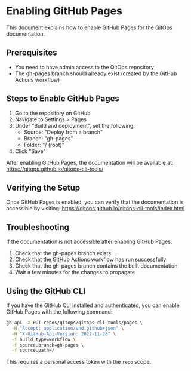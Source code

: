 # Enabling GitHub Pages

This document explains how to enable GitHub Pages for the QitOps documentation.

## Prerequisites

- You need to have admin access to the QitOps repository
- The gh-pages branch should already exist (created by the GitHub Actions workflow)

## Steps to Enable GitHub Pages

1. Go to the repository on GitHub
2. Navigate to Settings > Pages
3. Under "Build and deployment", set the following:
   - Source: "Deploy from a branch"
   - Branch: "gh-pages"
   - Folder: "/ (root)"
4. Click "Save"

After enabling GitHub Pages, the documentation will be available at:
https://qitops.github.io/qitops-cli-tools/

## Verifying the Setup

Once GitHub Pages is enabled, you can verify that the documentation is accessible by visiting:
https://qitops.github.io/qitops-cli-tools/index.html

## Troubleshooting

If the documentation is not accessible after enabling GitHub Pages:

1. Check that the gh-pages branch exists
2. Check that the GitHub Actions workflow has run successfully
3. Check that the gh-pages branch contains the built documentation
4. Wait a few minutes for the changes to propagate

## Using the GitHub CLI

If you have the GitHub CLI installed and authenticated, you can enable GitHub Pages with the following command:

```bash
gh api -X PUT repos/qitops/qitops-cli-tools/pages \
  -H "Accept: application/vnd.github+json" \
  -H "X-GitHub-Api-Version: 2022-11-28" \
  -f build_type=workflow \
  -f source.branch=gh-pages \
  -f source.path=/
```

This requires a personal access token with the `repo` scope.
